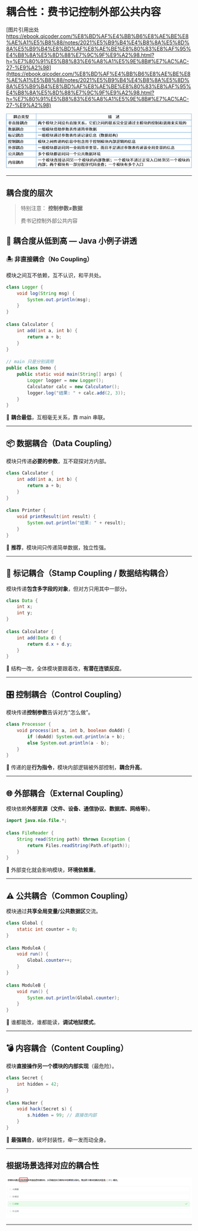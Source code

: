 # 耦合性：费书记控制外部公共内容

[图片引用出处 https://ebook.qicoder.com/%E8%BD%AF%E4%BB%B6%E8%AE%BE%E8%AE%A1%E5%B8%88/notes/2021%E5%B9%B4%E4%B8%8A%E5%8D%8A%E5%B9%B4%E8%BD%AF%E8%AE%BE%E8%80%83%E8%AF%95%E4%B8%8A%E5%8D%88%E7%9C%9F%E9%A2%98.html?h=%E7%80%91%E5%B8%83%E6%A8%A1%E5%9E%8B#%E7%AC%AC-27-%E9%A2%98](https://ebook.qicoder.com/%E8%BD%AF%E4%BB%B6%E8%AE%BE%E8%AE%A1%E5%B8%88/notes/2021%E5%B9%B4%E4%B8%8A%E5%8D%8A%E5%B9%B4%E8%BD%AF%E8%AE%BE%E8%80%83%E8%AF%95%E4%B8%8A%E5%8D%88%E7%9C%9F%E9%A2%98.html?h=%E7%80%91%E5%B8%83%E6%A8%A1%E5%9E%8B#%E7%AC%AC-27-%E9%A2%98)

![bcqyzfNYq6](../../img/bcqyzfNYq6.png)

---

## 耦合度的层次

> 特别注意： **控制参数≠数据**
>
> 费书记控制外部公共内容

## 🧩 耦合度从低到高 — Java 小例子讲透

### 🏝️ 非直接耦合（No Coupling）

模块之间互不依赖，互不认识，和平共处。

```java
class Logger {
    void log(String msg) {
        System.out.println(msg);
    }
}

class Calculator {
    int add(int a, int b) {
        return a + b;
    }
}

// main 只是分别调用
public class Demo {
    public static void main(String[] args) {
        Logger logger = new Logger();
        Calculator calc = new Calculator();
        logger.log("结果: " + calc.add(2, 3));
    }
}
```

🔹 **耦合最低**，互相毫无关系，靠 main 串联。

---

## 📦 数据耦合（Data Coupling）

模块只传递**必要的参数**，互不窥探对方内部。

```java
class Calculator {
    int add(int a, int b) {
        return a + b;
    }
}

class Printer {
    void printResult(int result) {
        System.out.println("结果: " + result);
    }
}

```

🔹 **推荐**，模块间只传递简单数据，独立性强。

---

## 📑 标记耦合（Stamp Coupling / 数据结构耦合）

模块传递**包含多字段的对象**，但对方只用其中一部分。

```java
class Data {
    int x;
    int y;
}

class Calculator {
    int add(Data d) {
        return d.x + d.y;
    }
}

```

🔹 结构一改，全体模块要跟着改，**有潜在连锁反应**。

---

## 🎛️ 控制耦合（Control Coupling）

模块传递**控制参数**告诉对方“怎么做”。

```java
class Processor {
    void process(int a, int b, boolean doAdd) {
        if (doAdd) System.out.println(a + b);
        else System.out.println(a - b);
    }
}
```

🔹 传递的是**行为指令**，模块内部逻辑被外部控制，**耦合升高**。

---

## 🌐 外部耦合（External Coupling）

模块依赖**外部资源（文件、设备、通信协议、数据库、网络等）**。

```java
import java.nio.file.*;

class FileReader {
    String read(String path) throws Exception {
        return Files.readString(Path.of(path));
    }
}
```

🔹 外部变化就会影响模块，**环境依赖重**。

---

## ⚠️ 公共耦合（Common Coupling）

模块通过**共享全局变量/公共数据区**交流。

```java
class Global {
    static int counter = 0;
}

class ModuleA {
    void run() {
        Global.counter++;
    }
}

class ModuleB {
    void run() {
        System.out.println(Global.counter);
    }
}
```

🔹 谁都能改，谁都能读，**调试地狱模式**。

---

## 💣 内容耦合（Content Coupling）

模块**直接操作另一个模块的内部实现**（最危险）。

```java
class Secret {
    int hidden = 42;
}

class Hacker {
    void hack(Secret s) {
        s.hidden = 99; // 直接改内部
    }
}
```

🔹 **最强耦合**，破坏封装性，牵一发而动全身。

---



## 根据场景选择对应的耦合性

![image-20250902215044235](../../img/image-20250902215044235.png)

---

